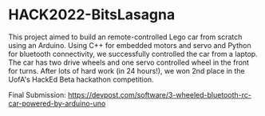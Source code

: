 # HACK2022-BitsLasagna

This project aimed to build an remote-controlled Lego car from scratch using an Arduino. Using C++ for embedded motors and servo and Python for bluetooth connectivity, we successfully controlled the car from a laptop. The car has two drive wheels and one servo controlled wheel in the front for turns. After lots of hard work (in 24 hours!), we won 2nd place in the UofA's HackEd Beta hackathon competition.

Final Submission:
https://devpost.com/software/3-wheeled-bluetooth-rc-car-powered-by-arduino-uno
